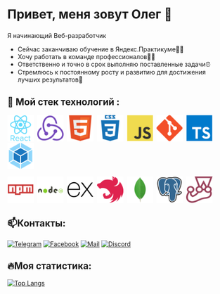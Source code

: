 # Привет, меня зовут Олег 👋
###
Я начинающий Beб-разработчик
* Сейчас заканчиваю обучение в Яндекс.Практикуме👨‍🎓
* Хочу работать в команде профессионалов👨‍💻
* Ответственно и точно в срок выполняю поставленные задачи⏰
* Стремлюсь к постоянному росту и развитию для достижения лучших результатов🚀

## :hammer: Мой стек технологий :

<div>
  <img src="https://github.com/devicons/devicon/blob/master/icons/react/react-original-wordmark.svg" title="React" alt="React" width="60" height="60"/>&nbsp;
  <img src="https://github.com/devicons/devicon/blob/master/icons/redux/redux-original.svg" title="Redux" alt="Redux " width="60" height="60"/>&nbsp;
  <img src="https://github.com/devicons/devicon/blob/master/icons/html5/html5-original.svg" title="HTML" alt="HTML" width="60" height="60"/>&nbsp; 
  <img src="https://github.com/devicons/devicon/blob/master/icons/css3/css3-plain-wordmark.svg"  title="CSS3" alt="CSS" width="60" height="60"/>&nbsp;
  <img src="https://github.com/devicons/devicon/blob/master/icons/javascript/javascript-original.svg" title="JavaScript" alt="JavaScript" width="60" height="60"/>&nbsp;
  <img src="https://github.com/devicons/devicon/blob/master/icons/git/git-original.svg" title="Git" alt="Git" width="60" height="60"/>&nbsp;
  <img src="https://github.com/devicons/devicon/blob/master/icons/typescript/typescript-original.svg" title="Typescript" alt="Typescript" width="60" height="60"/>&nbsp;
  <img src="https://github.com/devicons/devicon/blob/master/icons/webpack/webpack-original.svg" title="Webpack" alt="Webpack" width="60" height="60"/>&nbsp;
  
  <img src="https://github.com/devicons/devicon/blob/master/icons/npm/npm-original-wordmark.svg" title="Webpack" alt="Webpack" width="60" height="60"/>&nbsp;
  <img src="https://github.com/devicons/devicon/blob/master/icons/nodejs/nodejs-original-wordmark.svg" title="NodeJS" alt="NodeJS" width="60" height="60"/>&nbsp;
  <img src="https://github.com/devicons/devicon/blob/master/icons/express/express-original.svg" title="Express" alt="Express" width="60" height="60"/>&nbsp;
  <img src="https://github.com/devicons/devicon/blob/master/icons/nestjs/nestjs-plain.svg" title="Nest" alt="Nest" width="60" height="60"/>&nbsp;
  <img src="https://github.com/devicons/devicon/blob/master/icons/mongodb/mongodb-original.svg" title="MongoDB" alt="MongoDB" width="60" height="60"/>&nbsp;
  <img src="https://github.com/devicons/devicon/blob/master/icons/postgresql/postgresql-original.svg" title="Postgresql" alt="Postgresql" width="60" height="60"/>&nbsp;
  <img src="https://github.com/devicons/devicon/blob/master/icons/jest/jest-plain.svg" title="Jest" alt="Jest" width="60" height="60"/>&nbsp;
</div>

## 📫Контакты:
[![Telegram](https://img.shields.io/badge/-Telegram-darkblue?style=for-the-badge&logo=Telegram&logoColor=white)](https://t.me/oleg_simplex)
[![Facebook](https://img.shields.io/badge/facebook-blue?style=for-the-badge&logo=facebook&logoColor=white)](https://www.facebook.com/oleg.abramoff)
[![Mail](https://img.shields.io/badge/Gmail-red?style=for-the-badge&logo=gmail&logoColor=white)](mailto:oleg.v.abramovv@gmail.com)
[![Discord](https://img.shields.io/badge/discord-blue?style=for-the-badge&logo=discord&logoColor=white)](https://discordapp.com/users/simplex83/ )

## 🔥Моя статистика:
[![Top Langs](https://github-readme-stats.vercel.app/api/top-langs/?username=simplex83)](https://github.com/anuraghazra/github-readme-stats)



<!--
**simplex83/simplex83** is a ✨ _special_ ✨ repository because its `README.md` (this file) appears on your GitHub profile.

Here are some ideas to get you started:

- 🔭 I’m currently working on ...
- 🌱 I’m currently learning ...
- 👯 I’m looking to collaborate on ...
- 🤔 I’m looking for help with ...
- 💬 Ask me about ...
- 📫 How to reach me: ...
- 😄 Pronouns: ...
- ⚡ Fun fact: ...
[![Anurag's GitHub stats](https://github-readme-stats.vercel.app/api?username=simplex83)](https://github.com/anuraghazra/github-readme-stats)
-->
